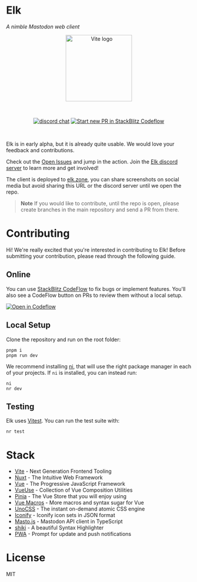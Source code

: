 # Elk
*A nimble Mastodon web client*

<p align="center">
  <a href="https://viteconf.org" target="_blank" rel="noopener noreferrer">
    <img width="180" src="https://elk.zone/logo.svg" alt="Vite logo">
  </a>
</p>
<br/>
<p align="center">
  <a href="https://chat.elk.zone"><img src="https://img.shields.io/badge/chat-discord-blue?style=flat&logo=discord" alt="discord chat"></a>
  <a href="https://pr.new/elk-zone/elk"><img src="https://developer.stackblitz.com/img/start_pr_dark_small.svg" alt="Start new PR in StackBlitz Codeflow"></a>
</p>
<br/>

Elk is in early alpha, but it is already quite usable. We would love your feedback and contributions.

Check out the [Open Issues](https://github.com/elk-zone/elk/issues) and jump in the action. Join the [Elk discord server](https://chat.elk.zone) to learn more and get involved!

The client is deployed to [elk.zone](https://elk.zone), you can share screenshots on social media but avoid sharing this URL or the discord server until we open the repo.

> **Note** 
> If you would like to contribute, until the repo is open, please create branches in the main repository and send a PR from there.

# Contributing

Hi! We're really excited that you're interested in contributing to Elk! Before submitting your contribution, please read through the following guide.

## Online

You can use [StackBlitz CodeFlow](https://stackblitz.com/codeflow) to fix bugs or implement features. You'll also see a CodeFlow button on PRs to review them without a local setup.

[![Open in Codeflow](https://developer.stackblitz.com/img/open_in_codeflow.svg)](https://pr.new/elk-zone/elk)

## Local Setup

Clone the repository and run on the root folder:

```
pnpm i
pnpm run dev
```

We recommend installing [ni](https://github.com/antfu/ni#ni), that will use the right package manager in each of your projects. If `ni` is installed, you can instead run:

```
ni
nr dev
```

## Testing

Elk uses [Vitest](https://vitest.dev). You can run the test suite with:

```
nr test
```

# Stack

- [Vite](https://vitejs.dev/) - Next Generation Frontend Tooling
- [Nuxt](https://nuxt.com/) - The Intuitive Web Framework
- [Vue](https://vuejs.org/) - The Progressive JavaScript Framework
- [VueUse](https://vueuse.org/) - Collection of Vue Composition Utilities
- [Pinia](https://pinia.vuejs.org/) - The Vue Store that you will enjoy using
- [Vue Macros](https://vue-macros.sxzz.moe/) - More macros and syntax sugar for Vue
- [UnoCSS](https://uno.antfu.me/) - The instant on-demand atomic CSS engine
- [Iconify](https://github.com/iconify/icon-sets#iconify-icon-sets-in-json-format) - Iconify icon sets in JSON format
- [Masto.js](https://neet.github.io/masto.js) - Mastodon API client in TypeScript
- [shiki](https://shiki.matsu.io/) - A beautiful Syntax Highlighter
- [PWA](https://github.com/vite-pwa/vite-plugin-pwa) - Prompt for update and push notifications

# License

MIT
